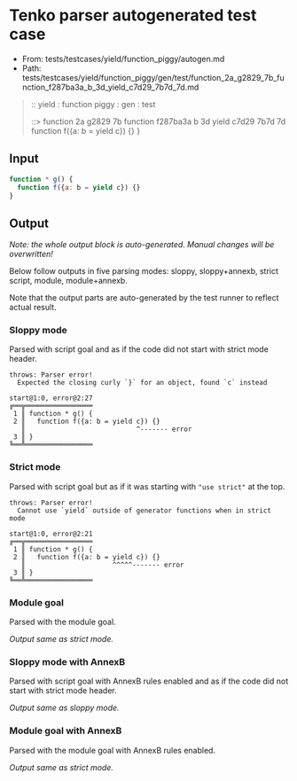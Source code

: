 # Tenko parser autogenerated test case

- From: tests/testcases/yield/function_piggy/autogen.md
- Path: tests/testcases/yield/function_piggy/gen/test/function_2a_g2829_7b_function_f287ba3a_b_3d_yield_c7d29_7b7d_7d.md

> :: yield : function piggy : gen : test
>
> ::> function 2a g2829 7b function f287ba3a b 3d yield c7d29 7b7d 7d
>            function f({a: b = yield c}) {}
>          }

## Input


`````js
function * g() {
  function f({a: b = yield c}) {}
}
`````

## Output

_Note: the whole output block is auto-generated. Manual changes will be overwritten!_

Below follow outputs in five parsing modes: sloppy, sloppy+annexb, strict script, module, module+annexb.

Note that the output parts are auto-generated by the test runner to reflect actual result.

### Sloppy mode

Parsed with script goal and as if the code did not start with strict mode header.

`````
throws: Parser error!
  Expected the closing curly `}` for an object, found `c` instead

start@1:0, error@2:27
╔══╦═════════════════
 1 ║ function * g() {
 2 ║   function f({a: b = yield c}) {}
   ║                            ^------- error
 3 ║ }
╚══╩═════════════════

`````

### Strict mode

Parsed with script goal but as if it was starting with `"use strict"` at the top.

`````
throws: Parser error!
  Cannot use `yield` outside of generator functions when in strict mode

start@1:0, error@2:21
╔══╦═════════════════
 1 ║ function * g() {
 2 ║   function f({a: b = yield c}) {}
   ║                      ^^^^^------- error
 3 ║ }
╚══╩═════════════════

`````

### Module goal

Parsed with the module goal.

_Output same as strict mode._

### Sloppy mode with AnnexB

Parsed with script goal with AnnexB rules enabled and as if the code did not start with strict mode header.

_Output same as sloppy mode._

### Module goal with AnnexB

Parsed with the module goal with AnnexB rules enabled.

_Output same as strict mode._
